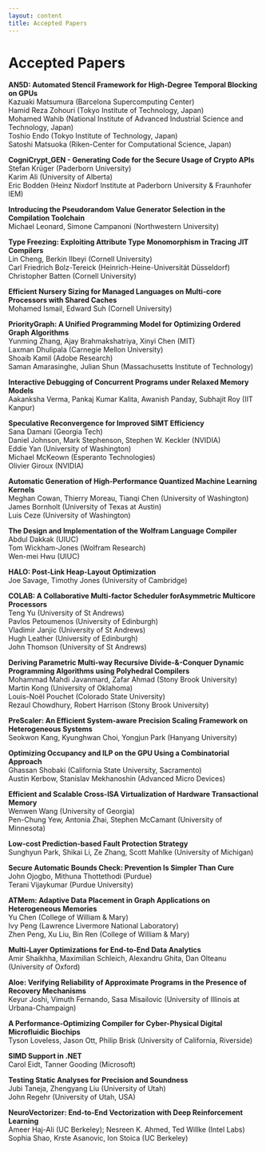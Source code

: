```yaml
---
layout: content
title: Accepted Papers
---
```

# Accepted Papers

**AN5D: Automated Stencil Framework for High-Degree Temporal Blocking on GPUs**<br> 
Kazuaki Matsumura (Barcelona Supercomputing Center) <br> 
Hamid Reza Zohouri (Tokyo Institute of Technology, Japan)<br> 
Mohamed Wahib (National Institute of Advanced Industrial Science and Technology, Japan)<br> 
Toshio Endo (Tokyo Institute of Technology, Japan)<br> 
Satoshi Matsuoka (Riken-Center for Computational Science, Japan)

**CogniCrypt_GEN - Generating Code for the Secure Usage of Crypto APIs**<br> 
Stefan Krüger (Paderborn University)<br> 
Karim Ali (University of Alberta)<br> 
Eric Bodden (Heinz Nixdorf Institute at Paderborn University & Fraunhofer IEM)

**Introducing the Pseudorandom Value Generator Selection in the Compilation Toolchain**  
Michael Leonard, Simone Campanoni (Northwestern University)

**Type Freezing: Exploiting Attribute Type Monomorphism in Tracing JIT Compilers**<br/> 
Lin Cheng, Berkin Ilbeyi (Cornell University)<br> 
Carl Friedrich Bolz-Tereick (Heinrich-Heine-Universität Düsseldorf)<br> 
Christopher Batten (Cornell University)

**Efficient Nursery Sizing for Managed Languages on Multi-core Processors with Shared Caches**<br> 
Mohamed Ismail, Edward Suh (Cornell University)<br> 

**PriorityGraph: A Unified Programming Model for Optimizing Ordered Graph Algorithms**<br/> 
Yunming Zhang, Ajay Brahmakshatriya, Xinyi Chen (MIT)<br>
Laxman Dhulipala (Carnegie Mellon University)<br> 
Shoaib Kamil (Adobe Research)<br> 
Saman Amarasinghe, Julian Shun (Massachusetts Institute of Technology)

**Interactive Debugging of Concurrent Programs under Relaxed Memory Models**<br> 
Aakanksha Verma, Pankaj Kumar Kalita, Awanish Panday, Subhajit Roy (IIT Kanpur)

**Speculative Reconvergence for Improved SIMT Efficiency**<br>
Sana Damani (Georgia Tech)<br> 
Daniel Johnson, Mark Stephenson, Stephen W. Keckler (NVIDIA)<br> 
Eddie Yan (University of Washington)<br> 
Michael McKeown (Esperanto Technologies)<br> 
Olivier Giroux (NVIDIA) 

**Automatic Generation of High-Performance Quantized Machine Learning Kernels**<br> 
Meghan Cowan, Thierry Moreau, Tianqi Chen (University of Washington)<br> 
James Bornholt (University of Texas at Austin)<br> 
Luis Ceze (University of Washington)<br> 

**The Design and Implementation of the Wolfram Language Compiler**<br>
Abdul Dakkak (UIUC)<br> 
Tom Wickham-Jones (Wolfram Research)<br> 
Wen-mei Hwu (UIUC) 

**HALO: Post-Link Heap-Layout Optimization**<br>
Joe Savage, Timothy Jones (University of Cambridge)

**COLAB: A Collaborative Multi-factor Scheduler forAsymmetric Multicore Processors**<br>
Teng Yu (University of St Andrews)<br>
Pavlos Petoumenos (University of Edinburgh)<br>
Vladimir Janjic (University of St Andrews)<br>
Hugh Leather (University of Edinburgh)<br>
John Thomson (University of St Andrews)<br>

**Deriving Parametric Multi-way Recursive Divide-&-Conquer Dynamic Programming Algorithms using Polyhedral Compilers**<br> 
Mohammad Mahdi Javanmard, Zafar Ahmad (Stony Brook University)<br>
Martin Kong (University of Oklahoma)<br>
Louis-Noël Pouchet (Colorado State University)<br>
Rezaul Chowdhury, Robert Harrison (Stony Brook University)<br>

**PreScaler: An Efficient System-aware Precision Scaling Framework on Heterogeneous Systems** <br>
Seokwon Kang, Kyunghwan Choi, Yongjun Park (Hanyang University)<br>

**Optimizing Occupancy and ILP on the GPU Using a Combinatorial Approach**<br>
Ghassan Shobaki (California State University, Sacramento)<br>
Austin Kerbow, Stanislav Mekhanoshin (Advanced Micro Devices)<br>

**Efficient and Scalable Cross-ISA Virtualization of Hardware Transactional Memory**<br>
Wenwen Wang (University of Georgia)<br>
Pen-Chung Yew, Antonia Zhai, Stephen McCamant (University of Minnesota)<br>

**Low-cost Prediction-based Fault Protection Strategy**<br>
Sunghyun Park, Shikai Li, Ze Zhang, Scott Mahlke (University of Michigan)<br>

**Secure Automatic Bounds Check: Prevention Is Simpler Than Cure** <br>
John Ojogbo, Mithuna Thottethodi (Purdue)<br>
Terani Vijaykumar (Purdue University)<br>

**ATMem: Adaptive Data Placement in Graph Applications on Heterogeneous Memories** <br>
Yu Chen (College of William & Mary)<br>
Ivy Peng (Lawrence Livermore National Laboratory)<br>
Zhen Peng, Xu Liu, Bin Ren (College of William & Mary)<br>

**Multi-Layer Optimizations for End-to-End Data Analytics**<br>
Amir Shaikhha, Maximilian Schleich, Alexandru Ghita, Dan Olteanu (University of Oxford)<br>

**Aloe: Verifying Reliability of Approximate Programs in the Presence of Recovery Mechanisms** <br>
Keyur Joshi, Vimuth Fernando, Sasa Misailovic (University of Illinois at Urbana-Champaign)<br>

**A Performance-Optimizing Compiler for Cyber-Physical Digital Microfluidic Biochips** <br>
Tyson Loveless, Jason Ott, Philip Brisk (University of California, Riverside)<br>

**SIMD Support in .NET** <br>
Carol Eidt, Tanner Gooding (Microsoft)<br>

**Testing Static Analyses for Precision and Soundness**<br>
Jubi Taneja, Zhengyang Liu (University of Utah)<br>
John Regehr (University of Utah, USA)<br>

**NeuroVectorizer: End-to-End Vectorization with Deep Reinforcement Learning**<br>
Ameer Haj-Ali (UC Berkeley); Nesreen K. Ahmed, Ted Willke (Intel Labs)<br>
Sophia Shao, Krste Asanovic, Ion Stoica (UC Berkeley)<br>